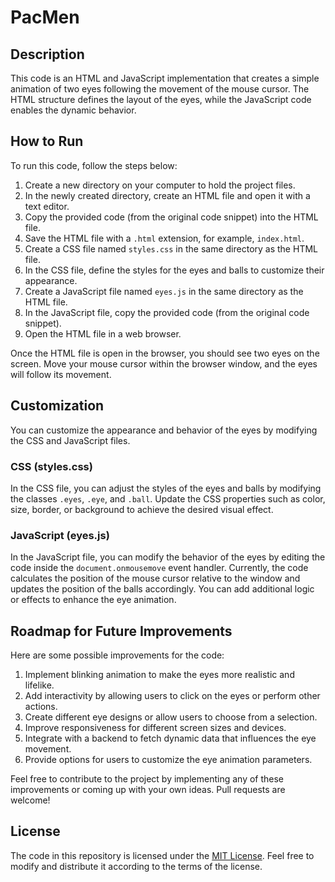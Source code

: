 # PacMen

## Description
This code is an HTML and JavaScript implementation that creates a simple animation of two eyes following the movement of the mouse cursor. The HTML structure defines the layout of the eyes, while the JavaScript code enables the dynamic behavior.

## How to Run
To run this code, follow the steps below:

1. Create a new directory on your computer to hold the project files.
2. In the newly created directory, create an HTML file and open it with a text editor.
3. Copy the provided code (from the original code snippet) into the HTML file.
4. Save the HTML file with a `.html` extension, for example, `index.html`.
5. Create a CSS file named `styles.css` in the same directory as the HTML file.
6. In the CSS file, define the styles for the eyes and balls to customize their appearance.
7. Create a JavaScript file named `eyes.js` in the same directory as the HTML file.
8. In the JavaScript file, copy the provided code (from the original code snippet).
9. Open the HTML file in a web browser.

Once the HTML file is open in the browser, you should see two eyes on the screen. Move your mouse cursor within the browser window, and the eyes will follow its movement.

## Customization
You can customize the appearance and behavior of the eyes by modifying the CSS and JavaScript files.

### CSS (styles.css)
In the CSS file, you can adjust the styles of the eyes and balls by modifying the classes `.eyes`, `.eye`, and `.ball`. Update the CSS properties such as color, size, border, or background to achieve the desired visual effect.

### JavaScript (eyes.js)
In the JavaScript file, you can modify the behavior of the eyes by editing the code inside the `document.onmousemove` event handler. Currently, the code calculates the position of the mouse cursor relative to the window and updates the position of the balls accordingly. You can add additional logic or effects to enhance the eye animation.

## Roadmap for Future Improvements
Here are some possible improvements for the code:

1. Implement blinking animation to make the eyes more realistic and lifelike.
2. Add interactivity by allowing users to click on the eyes or perform other actions.
3. Create different eye designs or allow users to choose from a selection.
4. Improve responsiveness for different screen sizes and devices.
5. Integrate with a backend to fetch dynamic data that influences the eye movement.
6. Provide options for users to customize the eye animation parameters.

Feel free to contribute to the project by implementing any of these improvements or coming up with your own ideas. Pull requests are welcome!

## License
The code in this repository is licensed under the [MIT License](LICENSE). Feel free to modify and distribute it according to the terms of the license.
